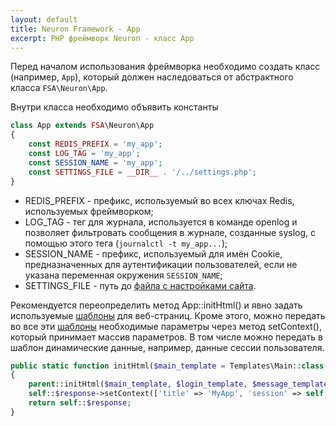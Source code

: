 ```yaml
---
layout: default
title: Neuron Framework - App
excerpt: PHP фреймворк Neuron - класс App
---
```


Перед началом использования фреймворка необходимо создать класс (например, `App`), который должен наследоваться от абстрактного класса `FSA\Neuron\App`.

Внутри класса необходимо объявить константы

```php
class App extends FSA\Neuron\App
{
    const REDIS_PREFIX = 'my_app';
    const LOG_TAG = 'my_app';
    const SESSION_NAME = 'my_app';
    const SETTINGS_FILE = __DIR__ . '/../settings.php';
}
```

* REDIS_PREFIX - префикс, используемый во всех ключах Redis, используемых фреймворком;
* LOG_TAG - тег для журнала, используется в команде openlog и позволяет фильтровать сообщения в журнале, созданные syslog, с помощью этого тега (`journalctl -t my_app...`);
* SESSION_NAME - префикс, используемый для имён Cookie, предназначенных для аутентификации пользователей, если не указана переменная окружения `SESSION_NAME`;
* SETTINGS_FILE - путь до [файла с настройками сайта](settings).

Рекомендуется переопределить метод App::initHtml() и явно задать используемые [шаблоны](templates) для веб-страниц. Кроме этого, можно передать во все эти [шаблоны](templates) необходимые параметры через метод setContext(), который принимает массив параметров. В том числе можно передать в шаблон динамические данные, например, данные сессии пользователя.

```php
public static function initHtml($main_template = Templates\Main::class, $login_template = Templates\Login::class, $message_template = Templates\Message::class): FSA\Neuron\ResponseHtml
{
    parent::initHtml($main_template, $login_template, $message_template);
    self::$response->setContext(['title' => 'MyApp', 'session' => self::session()]);
    return self::$response;
}
```
